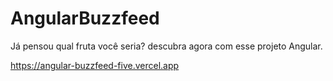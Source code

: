 # AngularBuzzfeed

Já pensou qual fruta você seria? descubra agora com esse projeto Angular.

https://angular-buzzfeed-five.vercel.app
